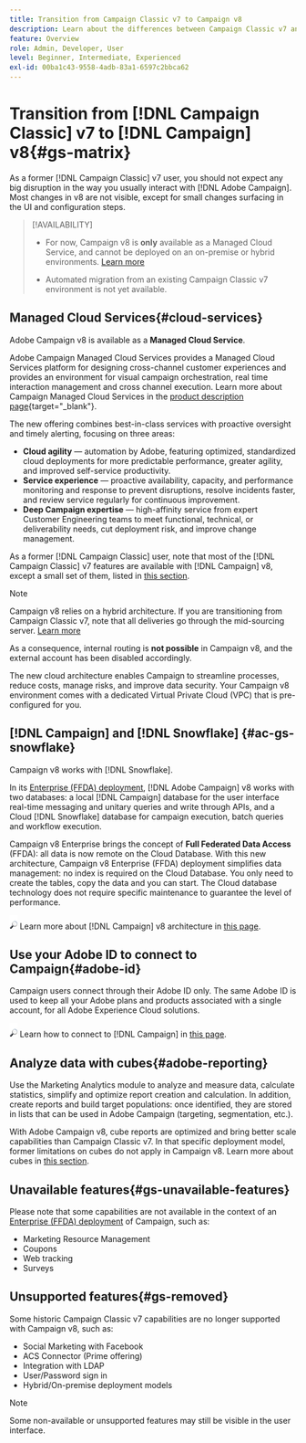 ```yaml
---
title: Transition from Campaign Classic v7 to Campaign v8
description: Learn about the differences between Campaign Classic v7 and Campaign v8.
feature: Overview
role: Admin, Developer, User
level: Beginner, Intermediate, Experienced
exl-id: 00ba1c43-9558-4adb-83a1-6597c2bbca62
---
```

# Transition from [!DNL Campaign Classic] v7 to [!DNL Campaign] v8{#gs-matrix}

As a former [!DNL Campaign Classic] v7 user, you should not expect any big disruption in the way you usually interact with [!DNL Adobe Campaign]. Most changes in v8 are not visible, except for small changes surfacing in the UI and configuration steps. 

>[!AVAILABILITY]
>
>* For now, Campaign v8 is **only** available as a Managed Cloud Service, and cannot be deployed on an on-premise or hybrid environments. [Learn more](#cloud-services)
>
>* Automated migration from an existing Campaign Classic v7 environment is not yet available.


## Managed Cloud Services{#cloud-services}

Adobe Campaign v8 is available as a **Managed Cloud Service**. 

Adobe Campaign Managed Cloud Services provides a Managed Cloud Services platform for designing cross-channel customer experiences and provides an environment for visual campaign orchestration, real time interaction management and cross channel execution. Learn more about Campaign Managed Cloud Services in the [product description page](https://helpx.adobe.com/legal/product-descriptions/adobe-campaign-managed-cloud-services.html){target="_blank"}.

The new offering combines best-in-class services with proactive oversight and timely alerting, focusing on three areas:

* **Cloud agility** — automation by Adobe, featuring optimized, standardized cloud deployments for more predictable performance, greater agility, and improved self-service productivity.
* **Service experience** — proactive availability, capacity, and performance monitoring and response to prevent disruptions, resolve incidents faster, and review service regularly for continuous improvement.
* **Deep Campaign expertise** — high-affinity service from expert Customer Engineering teams to meet functional, technical, or deliverability needs, cut deployment risk, and improve change management.

As a former [!DNL Campaign Classic] user, note that most of the [!DNL Campaign Classic] v7 features are available with [!DNL Campaign] v8, except a small set of them, listed in [this section](#gs-removed).

>[!NOTE]
>
> Campaign v8 relies on a hybrid architecture. If you are transitioning from Campaign Classic v7, note that all deliveries go through the mid-sourcing server. [Learn more](../architecture/architecture.md)
>
> As a consequence, internal routing is **not possible** in Campaign v8, and the external account has been disabled accordingly.

The new cloud architecture enables Campaign to streamline processes, reduce costs, manage risks, and improve data security. Your Campaign v8 environment comes with a dedicated Virtual Private Cloud (VPC) that is pre-configured for you.

## [!DNL Campaign] and [!DNL Snowflake] {#ac-gs-snowflake}

Campaign v8 works with [!DNL Snowflake]. 

In its [Enterprise (FFDA) deployment](../architecture/enterprise-deployment.md), [!DNL Adobe Campaign] v8 works with two databases: a local [!DNL Campaign] database for the user interface real-time messaging and unitary queries and write through APIs, and a Cloud [!DNL Snowflake] database for campaign execution, batch queries and workflow execution.

Campaign v8 Enterprise brings the concept of **Full Federated Data Access** (FFDA): all data is now remote on the Cloud Database. With this new architecture, Campaign v8 Enterprise (FFDA) deployment simplifies data management: no index is required on the Cloud Database. You only need to create the tables, copy the data and you can start. The Cloud database technology does not require specific maintenance to guarantee the level of performance.

![](../assets/do-not-localize/glass.png) Learn more about [!DNL Campaign] v8 architecture in [this page](../architecture/architecture.md).


## Use your Adobe ID to connect to Campaign{#adobe-id}

Campaign users connect through their Adobe ID only. The same Adobe ID is used to keep all your Adobe plans and products associated with a single account, for all Adobe Experience Cloud solutions. 

![](../assets/do-not-localize/glass.png) Learn how to connect to [!DNL Campaign] in [this page](connect.md).

## Analyze data with cubes{#adobe-reporting}

Use the Marketing Analytics module to analyze and measure data, calculate statistics, simplify and optimize report creation and calculation. In addition, create reports and build target populations: once identified, they are stored in lists that can be used in Adobe Campaign (targeting, segmentation, etc.).

With Adobe Campaign v8, cube reports are optimized and bring better scale capabilities than Campaign Classic v7. In that specific deployment model, former limitations on cubes do not apply in Campaign v8. Learn more about cubes in [this section](../../v8/reporting/gs-cubes.md).

## Unavailable features{#gs-unavailable-features}

Please note that some capabilities are not available in the context of an [Enterprise (FFDA) deployment](../architecture/enterprise-deployment.md) of Campaign, such as:

* Marketing Resource Management
* Coupons
* Web tracking
* Surveys

## Unsupported features{#gs-removed}

Some historic Campaign Classic v7 capabilities are no longer supported with Campaign v8, such as:

* Social Marketing with Facebook
* ACS Connector (Prime offering)
* Integration with LDAP
* User/Password sign in
* Hybrid/On-premise deployment models


>[!NOTE]
>
>Some non-available or unsupported features may still be visible in the user interface.
